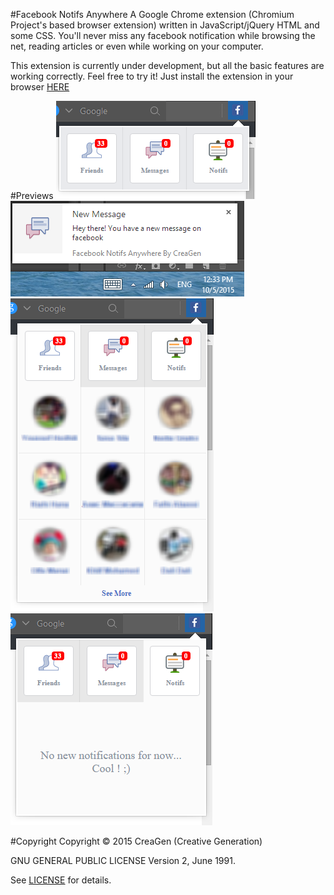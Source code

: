 #Facebook Notifs Anywhere
A Google Chrome extension (Chromium Project's based browser extension)
written in JavaScript/jQuery HTML and some CSS.
You'll never miss any facebook notification while browsing the net, reading articles or even while working on your computer.

This extension is currently under development, but all the basic features are working correctly.
Feel free to try it! Just install the extension in your browser <a href="https://github.com/MedHossam/Facebook-Notifs-Anywhere/blob/master/crx/Facebook Notifs Anywhere.crx">HERE</a>

#Previews
<img src="https://github.com/MedHossam/Facebook-Notifs-Anywhere/blob/master/preview/001.png"/>
<img src="https://github.com/MedHossam/Facebook-Notifs-Anywhere/blob/master/preview/004.png"/>
<img src="https://github.com/MedHossam/Facebook-Notifs-Anywhere/blob/master/preview/003.png"/>
<img src="https://github.com/MedHossam/Facebook-Notifs-Anywhere/blob/master/preview/002.png"/>

#Copyright
Copyright © 2015 CreaGen (Creative Generation)

GNU GENERAL PUBLIC LICENSE Version 2, June 1991.

See <a href="https://github.com/MedHossam/Facebook-Notifs-Anywhere/blob/master/LICENSE">LICENSE</a> for details.